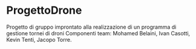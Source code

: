 # ProgettoDrone
Progetto di gruppo improntato alla realizzazione di un programma di gestione tornei di droni
Componenti team: Mohamed Belaini, Ivan Casotti, Kevin Tenti, Jacopo Torre.
